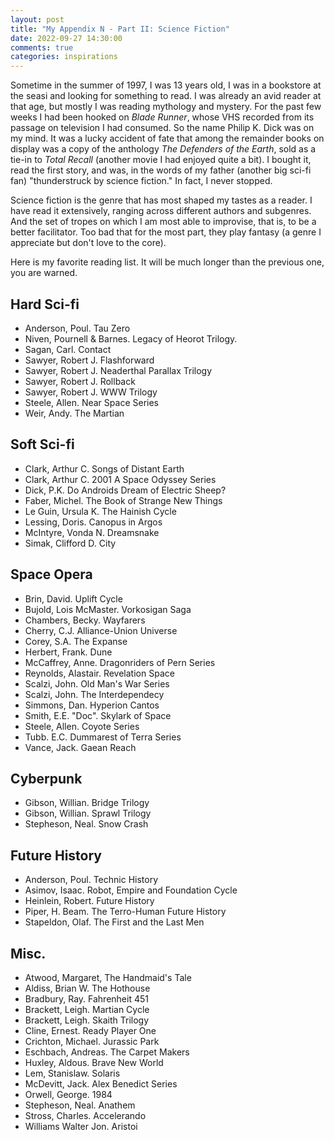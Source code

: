 ```yaml
---
layout: post
title: "My Appendix N - Part II: Science Fiction"
date: 2022-09-27 14:30:00
comments: true
categories: inspirations
---
```


Sometime in the summer of 1997, I was 13 years old, I was in a bookstore at the seasi and looking for something to read. I was already an avid reader at that age, but mostly I was reading mythology and mystery. For the past few weeks I had been hooked on *Blade Runner*, whose VHS recorded from its passage on television I had consumed. So the name Philip K. Dick was on my mind. It was a lucky accident of fate that among the remainder books on display was a copy of the anthology *The Defenders of the Earth*, sold as a tie-in to *Total Recall* (another movie I had enjoyed quite a bit). I bought it, read the first story, and was, in the words of my father (another big sci-fi fan) "thunderstruck by science fiction." In fact, I never stopped.

Science fiction is the genre that has most shaped my tastes as a reader. I have read it extensively, ranging across different authors and subgenres. And the set of tropes on which I am most able to improvise, that is, to be a better facilitator. Too bad that for the most part, they play fantasy (a genre I appreciate but don't love to the core).

Here is my favorite reading list. It will be much longer than the previous one, you are warned.


## Hard Sci-fi
- Anderson, Poul. Tau Zero
- Niven, Pournell & Barnes. Legacy of Heorot Trilogy.
- Sagan, Carl. Contact
- Sawyer, Robert J. Flashforward
- Sawyer, Robert J. Neaderthal Parallax Trilogy
- Sawyer, Robert J. Rollback
- Sawyer, Robert J. WWW Trilogy
- Steele, Allen. Near Space Series
- Weir, Andy. The Martian

## Soft Sci-fi
- Clark, Arthur C. Songs of Distant Earth
- Clark, Arthur C. 2001 A Space Odyssey Series
- Dick, P.K. Do Androids Dream of Electric Sheep?
- Faber, Michel. The Book of Strange New Things
- Le Guin, Ursula K. The Hainish Cycle
- Lessing, Doris. Canopus in Argos
- McIntyre, Vonda N. Dreamsnake
- Simak, Clifford D. City

## Space Opera
- Brin, David. Uplift Cycle
- Bujold, Lois McMaster. Vorkosigan Saga
- Chambers, Becky. Wayfarers
- Cherry, C.J. Alliance-Union Universe
- Corey, S.A. The Expanse
- Herbert, Frank. Dune
- McCaffrey, Anne. Dragonriders of Pern Series
- Reynolds, Alastair. Revelation Space
- Scalzi, John. Old Man's War Series
- Scalzi, John. The Interdependecy
- Simmons, Dan. Hyperion Cantos
- Smith, E.E. "Doc". Skylark of Space
- Steele, Allen. Coyote Series
- Tubb. E.C. Dummarest of Terra Series
- Vance, Jack. Gaean Reach

## Cyberpunk
- Gibson, Willian. Bridge Trilogy
- Gibson, Willian. Sprawl Trilogy
- Stepheson, Neal. Snow Crash

## Future History
- Anderson, Poul. Technic History
- Asimov, Isaac. Robot, Empire and Foundation Cycle
- Heinlein, Robert. Future History
- Piper, H. Beam. The Terro-Human Future History
- Stapeldon, Olaf. The First and the Last Men

## Misc.
- Atwood, Margaret, The Handmaid's Tale
- Aldiss, Brian W. The Hothouse
- Bradbury, Ray. Fahrenheit 451
- Brackett, Leigh. Martian Cycle
- Brackett, Leigh. Skaith Trilogy
- Cline, Ernest. Ready Player One
- Crichton, Michael. Jurassic Park
- Eschbach, Andreas. The Carpet Makers
- Huxley, Aldous. Brave New World
- Lem, Stanislaw. Solaris
- McDevitt, Jack. Alex Benedict Series
- Orwell, George. 1984
- Stepheson, Neal. Anathem
- Stross, Charles. Accelerando
- Williams Walter Jon. Aristoi

